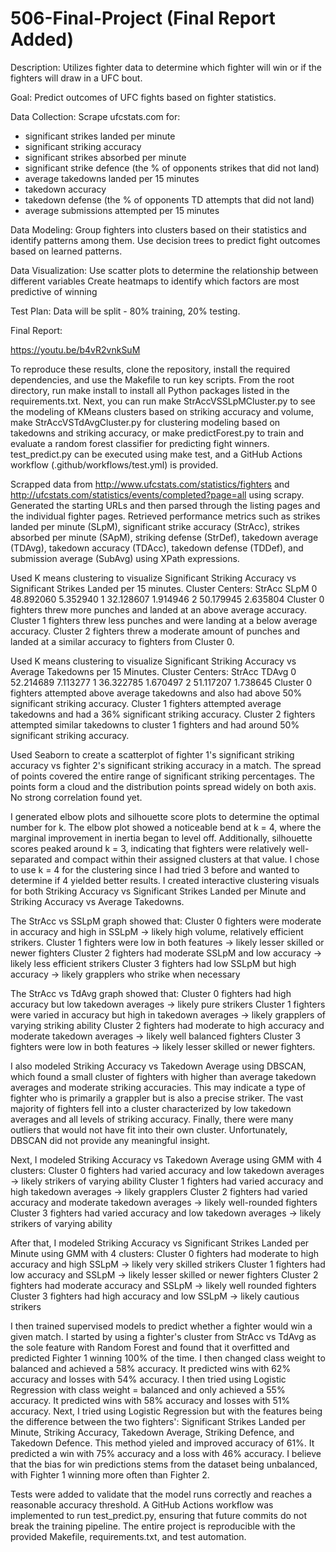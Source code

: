 # 506-Final-Project (Final Report Added)

Description: 
Utilizes fighter data to determine which fighter will win or if the fighters will draw in a UFC bout.

Goal:
Predict outcomes of UFC fights based on fighter statistics.

Data Collection:
Scrape ufcstats.com for:
- significant strikes landed per minute
- significant striking accuracy
- significant strikes absorbed per minute
- significant strike defence (the % of opponents strikes that did not land)
- average takedowns landed per 15 minutes
- takedown accuracy
- takedown defense (the % of opponents TD attempts that did not land)
- average submissions attempted per 15 minutes

Data Modeling:
Group fighters into clusters based on their statistics and identify patterns among them.
Use decision trees to predict fight outcomes based on learned patterns.

Data Visualization:
Use scatter plots to determine the relationship between different variables
Create heatmaps to identify which factors are most predictive of winning

Test Plan:
Data will be split - 80% training, 20% testing.

Final Report:

https://youtu.be/b4vR2vnkSuM

To reproduce these results, clone the repository, install the required dependencies, and use the Makefile to run key scripts. From the root directory, run make install to install all Python packages listed in the requirements.txt. Next, you can run make StrAccVSSLpMCluster.py to see the modeling of KMeans clusters based on striking accuracy and volume, make StrAccVSTdAvgCluster.py for clustering modeling based on takedowns and striking accuracy, or make predictForest.py to train and evaluate a random forest classifier for predicting fight winners. test_predict.py can be executed using make test, and a GitHub Actions workflow (.github/workflows/test.yml) is provided.

Scrapped data from http://www.ufcstats.com/statistics/fighters and http://ufcstats.com/statistics/events/completed?page=all using scrapy.
Generated the starting URLs and then parsed through the listing pages and the individual fighter pages.
Retrieved performance metrics such as strikes landed per minute (SLpM), significant strike accuracy (StrAcc), strikes absorbed per minute (SApM), striking defense (StrDef), takedown average (TDAvg), takedown accuracy (TDAcc), takedown defense (TDDef), and submission average (SubAvg) using XPath expressions.

Used K means clustering to visualize Significant Striking Accuracy vs Significant Strikes Landed per 15 minutes. 
Cluster Centers:
      StrAcc      SLpM
0  48.892060  5.352940
1  32.128607  1.914946
2  50.179945  2.635804
Cluster 0 fighters threw more punches and landed at an above average accuracy.
Cluster 1 fighters threw less punches and were landing at a below average accuracy.
Cluster 2 fighters threw a moderate amount of punches and landed at a similar accuracy to fighters from Cluster 0.

Used K means clustering to visualize Significant Striking Accuracy vs Average Takedowns per 15 Minutes.
Cluster Centers:
      StrAcc     TDAvg
0  52.214689  7.113277
1  36.322785  1.670497
2  51.117207  1.738645
Cluster 0 fighters attempted above average takedowns and also had above 50% significant striking accuracy.
Cluster 1 fighters attempted average takedowns and had a 36% significant striking accuracy.
Cluster 2 fighters attempted similar takedowns to cluster 1 fighters and had around 50% significant striking accuracy.

Used Seaborn to create a scatterplot of fighter 1's significant striking accuracy vs fighter 2's significant striking accuracy in a match.
The spread of points covered the entire range of significant striking percentages.
The points form a cloud and the distribution points spread widely on both axis.
No strong correlation found yet. 

I generated elbow plots and silhouette score plots to determine the optimal number for k. The elbow plot showed a noticeable bend at k = 4, where the marginal improvement in inertia began to level off. Additionally, silhouette scores peaked around k = 3, indicating that fighters were relatively well-separated and compact within their assigned clusters at that value. I chose to use k = 4 for the clustering since I had tried 3 before and wanted to determine if 4 yielded better results. I created interactive clustering visuals for both Striking Accuracy vs Significant Strikes Landed per Minute and Striking Accuracy vs Average Takedowns. 

The StrAcc vs SSLpM graph showed that:
Cluster 0 fighters were moderate in accuracy and high in SSLpM -> likely high volume, relatively efficient strikers.
Cluster 1 fighters were low in both features -> likely lesser skilled or newer fighters
Cluster 2 fighters had moderate SSLpM and low accuracy -> likely less efficient strikers
Cluster 3 fighters had low SSLpM but high accuracy -> likely grapplers who strike when necessary

The StrAcc vs TdAvg graph showed that:
Cluster 0 fighters had high accuracy but low takedown averages -> likely pure strikers
Cluster 1 fighters were varied in accuracy but high in takedown averages -> likely grapplers of varying striking ability
Cluster 2 fighters had moderate to high accuracy and moderate takedown averages -> likely well balanced fighters
Cluster 3 fighters were low in both features -> likely lesser skilled or newer fighters. 

I also modeled Striking Accuracy vs Takedown Average using DBSCAN, which found a small cluster of fighters with higher than average takedown averages and moderate striking accuracies. This may indicate a type of fighter who is primarily a grappler but is also a precise striker. The vast majority of fighters fell into a cluster characterized by low takedown averages and all levels of striking accuracy. Finally, there were many outliers that would not have fit into their own cluster. Unfortunately, DBSCAN did not provide any meaningful insight. 

Next, I modeled Striking Accuracy vs Takedown Average using GMM with 4 clusters:
Cluster 0 fighters had varied accuracy and low takedown averages -> likely strikers of varying ability
Cluster 1 fighters had varied accuracy and high takedown averages -> likely grapplers
Cluster 2 fighters had varied accuracy and moderate takedown averages -> likely well-rounded fighters
Cluster 3 fighters had varied accuracy and low takedown averages -> likely strikers of varying ability

After that, I modeled Striking Accuracy vs Significant Strikes Landed per Minute using GMM with 4 clusters:
Cluster 0 fighters had moderate to high accuracy and high SSLpM -> likely very skilled strikers
Cluster 1 fighters had low accuracy and SSLpM -> likely lesser skilled or newer fighters
Cluster 2 fighters had moderate accuracy and SSLpM -> likely well rounded fighters
Cluster 3 fighters had high accuracy and low SSLpM -> likely cautious strikers

I then trained supervised models to predict whether a fighter would win a given match. I started by using a fighter's cluster from StrAcc vs TdAvg as the sole feature with Random Forest and found that it overfitted and predicted Fighter 1 winning 100% of the time. I then changed class weight to balanced and achieved a 58% accuracy. It predicted wins with 62% accuracy and losses with 54% accuracy. I then tried using Logistic Regression with class weight = balanced and only achieved a 55% accuracy. It predicted wins with 58% accuracy and losses with 51% accuracy. Next, I tried using Logistic Regression but with the features being the difference between the two fighters': Significant Strikes Landed per Minute, Striking Accuracy, Takedown Average, Striking Defence, and Takedown Defence. This method yieled and improved accuracy of 61%. It predicted a win with 75% accuracy and a loss with 46% accuracy. I believe that the bias for win predictions stems from the dataset being unbalanced, with Fighter 1 winning more often than Fighter 2. 

Tests were added to validate that the model runs correctly and reaches a reasonable accuracy threshold. A GitHub Actions workflow was implemented to run test_predict.py, ensuring that future commits do not break the training pipeline. The entire project is reproducible with the provided Makefile, requirements.txt, and test automation.
